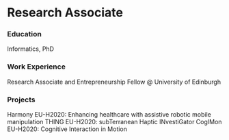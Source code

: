 # Research Associate

### Education
Informatics, PhD

### Work Experience
Research Associate and Entrepreneurship Fellow @ University of Edinburgh

### Projects
Harmony EU-H2020: Enhancing healthcare with assistive robotic mobile manipulation
THING EU-H2020: subTerranean Haptic INvestiGator
CogIMon EU-H2020: Cognitive Interaction in Motion
